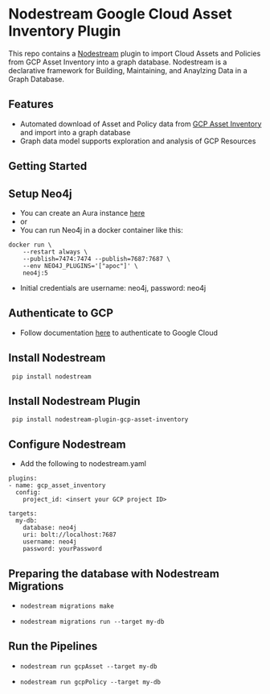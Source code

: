 # Nodestream Google Cloud Asset Inventory Plugin

This repo contains a [Nodestream](https://nodestream-proj.github.io/docs/docs/intro/) plugin to import Cloud Assets and Policies from GCP Asset Inventory into a graph database. Nodestream is a declarative framework for Building, Maintaining, and Anaylzing Data in a Graph Database.

## Features 

- Automated download of Asset and Policy data from [GCP Asset Inventory](https://cloud.google.com/asset-inventory/docs/overview) and import into a graph database
- Graph data model supports exploration and analysis of GCP Resources

## Getting Started

## Setup Neo4j 
- You can create an Aura instance [here](https://console.neo4j.io)
- or 
- You can run Neo4j in a docker container like this: 
```
docker run \
    --restart always \
    --publish=7474:7474 --publish=7687:7687 \
    --env NEO4J_PLUGINS='["apoc"]' \
    neo4j:5
```
- Initial credentials are username: neo4j, password: neo4j 

## Authenticate to GCP 
- Follow documentation [here](https://cloud.google.com/docs/authentication/provide-credentials-adc) to authenticate to Google Cloud

## Install Nodestream 
``` pip install nodestream```

## Install Nodestream Plugin 
``` pip install nodestream-plugin-gcp-asset-inventory```

## Configure Nodestream  
- Add the following to nodestream.yaml
```
plugins:
- name: gcp_asset_inventory
  config:
    project_id: <insert your GCP project ID>

targets:
  my-db:
    database: neo4j
    uri: bolt://localhost:7687
    username: neo4j
    password: yourPassword
```

## Preparing the database with Nodestream Migrations 
- ```nodestream migrations make``` 

- ```nodestream migrations run --target my-db```


## Run the Pipelines

- ```nodestream run gcpAsset --target my-db```

- ```nodestream run gcpPolicy --target my-db```